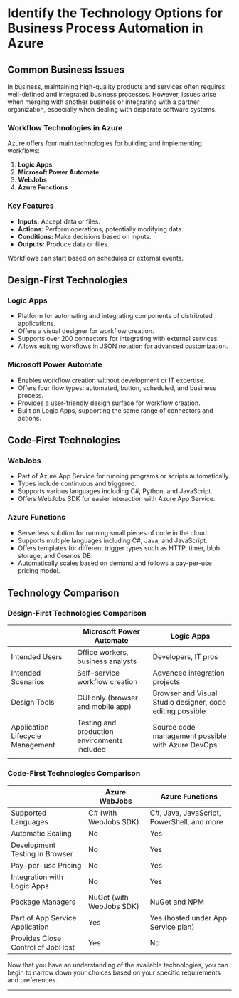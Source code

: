 # Identify the Technology Options for Business Process Automation in Azure

## Common Business Issues

In business, maintaining high-quality products and services often requires well-defined and integrated business processes. However, issues arise when merging with another business or integrating with a partner organization, especially when dealing with disparate software systems.

### Workflow Technologies in Azure

Azure offers four main technologies for building and implementing workflows:

1. **Logic Apps**
2. **Microsoft Power Automate**
3. **WebJobs**
4. **Azure Functions**

### Key Features

- **Inputs:** Accept data or files.
- **Actions:** Perform operations, potentially modifying data.
- **Conditions:** Make decisions based on inputs.
- **Outputs:** Produce data or files.

Workflows can start based on schedules or external events.

## Design-First Technologies

### Logic Apps

- Platform for automating and integrating components of distributed applications.
- Offers a visual designer for workflow creation.
- Supports over 200 connectors for integrating with external services.
- Allows editing workflows in JSON notation for advanced customization.

### Microsoft Power Automate

- Enables workflow creation without development or IT expertise.
- Offers four flow types: automated, button, scheduled, and business process.
- Provides a user-friendly design surface for workflow creation.
- Built on Logic Apps, supporting the same range of connectors and actions.

## Code-First Technologies

### WebJobs

- Part of Azure App Service for running programs or scripts automatically.
- Types include continuous and triggered.
- Supports various languages including C#, Python, and JavaScript.
- Offers WebJobs SDK for easier interaction with Azure App Service.

### Azure Functions

- Serverless solution for running small pieces of code in the cloud.
- Supports multiple languages including C#, Java, and JavaScript.
- Offers templates for different trigger types such as HTTP, timer, blob storage, and Cosmos DB.
- Automatically scales based on demand and follows a pay-per-use pricing model.

## Technology Comparison

### Design-First Technologies Comparison

|                     | Microsoft Power Automate | Logic Apps                |
|---------------------|--------------------------|---------------------------|
| Intended Users      | Office workers, business analysts | Developers, IT pros        |
| Intended Scenarios  | Self-service workflow creation  | Advanced integration projects |
| Design Tools        | GUI only (browser and mobile app) | Browser and Visual Studio designer, code editing possible |
| Application Lifecycle Management | Testing and production environments included | Source code management possible with Azure DevOps |
|                     |                          |                            |

### Code-First Technologies Comparison

|                     | Azure WebJobs            | Azure Functions           |
|---------------------|--------------------------|---------------------------|
| Supported Languages | C# (with WebJobs SDK)    | C#, Java, JavaScript, PowerShell, and more |
| Automatic Scaling   | No                       | Yes                        |
| Development Testing in Browser | No               | Yes                        |
| Pay-per-use Pricing | No                       | Yes                        |
| Integration with Logic Apps | No                  | Yes                        |
| Package Managers    | NuGet (with WebJobs SDK) | NuGet and NPM              |
| Part of App Service Application | Yes             | Yes (hosted under App Service plan) |
| Provides Close Control of JobHost | Yes            | No                         |

Now that you have an understanding of the available technologies, you can begin to narrow down your choices based on your specific requirements and preferences.

---
